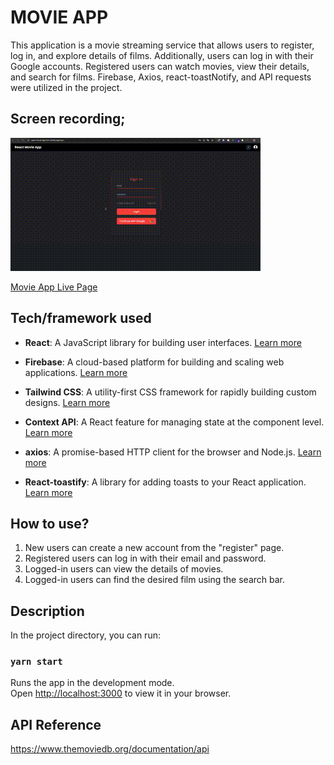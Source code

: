 # MOVIE APP


This application is a movie streaming service that allows users to register, log in, and explore details of films. Additionally, users can log in with their Google accounts. Registered users can watch movies, view their details, and search for films. Firebase, Axios, react-toastNotify, and API requests were utilized in the project.

## Screen recording;
![Project snapshot](./movie-app.gif) 

[Movie App Live Page](https://react-movie-app1041.netlify.app)

## Tech/framework used
- **React**: A JavaScript library for building user interfaces. [Learn more](https://reactjs.org/)

- **Firebase**: A cloud-based platform for building and scaling web applications. [Learn more](https://firebase.google.com/)

- **Tailwind CSS**: A utility-first CSS framework for rapidly building custom designs. [Learn more](https://tailwindcss.com/)

- **Context API**: A React feature for managing state at the component level. [Learn more](https://reactjs.org/docs/context.html)

- **axios**: A promise-based HTTP client for the browser and Node.js. [Learn more](https://axios-http.com/)

- **React-toastify**: A library for adding toasts to your React application. [Learn more](https://fkhadra.github.io/react-toastify/)

## How to use?

1) New users can create a new account from the "register" page.
2) Registered users can log in with their email and password.
3) Logged-in users can view the details of movies.
4) Logged-in users can find the desired film using the search bar.

## Description
In the project directory, you can run:
### `yarn start`
Runs the app in the development mode.\
Open [http://localhost:3000](http://localhost:3000) to view it in your browser.

## API Reference
https://www.themoviedb.org/documentation/api
